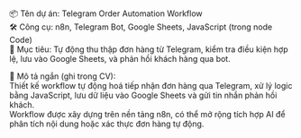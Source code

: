 📦 Tên dự án: Telegram Order Automation Workflow <br>
🛠️ Công cụ: n8n, Telegram Bot, Google Sheets, JavaScript (trong node Code)<br>
🎯 Mục tiêu:
Tự động thu thập đơn hàng từ Telegram, kiểm tra điều kiện hợp lệ, lưu vào Google Sheets, và phản hồi khách hàng qua bot.<br>

📝 Mô tả ngắn (ghi trong CV):<br>
Thiết kế workflow tự động hoá tiếp nhận đơn hàng qua Telegram, xử lý logic bằng JavaScript, lưu dữ liệu vào Google Sheets và gửi tin nhắn phản hồi khách.<br>
Workflow được xây dựng trên nền tảng n8n, có thể mở rộng tích hợp AI để phân tích nội dung hoặc xác thực đơn hàng tự động.
